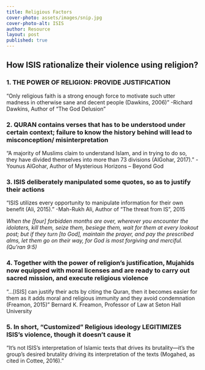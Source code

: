 ```yaml
---
title: Religious Factors
cover-photo: assets/images/snip.jpg
cover-photo-alt: ISIS
author: Resource
layout: post
published: true
---
```

## How ISIS rationalize their violence using religion?



### 1. THE POWER OF RELIGION: PROVIDE JUSTIFICATION
“Only religious faith is a strong enough force to motivate such utter madness in otherwise sane and decent people (Dawkins, 2006)”
-Richard Dawkins, Author of “The God Delusion”

### 2. QURAN contains verses that has to be understood under certain context; failure to know the history behind will lead to misconception/ misinterpretation
“A majority of Muslims claim to understand Islam, and in trying to do so, they have divided themselves into more than 73 divisions (AlGohar, 2017).”
-Younus AlGohar, Author of Mysterious Horizons – Beyond God

### 3. ISIS deliberately manipulated some quotes, so as to justify their actions
“ISIS utilizes every opportunity to manipulate information for their own benefit (Ali, 2015).”
-Mah-Rukh Ali, Author of “The threat from IS”, 2015

_When the [four] forbidden months are over, wherever you encounter the idolaters, kill them, seize them, besiege them, wait for them at every lookout post; but if they turn [to God], maintain the prayer, and pay the prescribed alms, let them go on their way, for God is most forgiving and merciful.  (Qu’ran 9:5)_

### 4. Together with the power of religion’s justification, Mujahids now equipped with moral licenses and are ready to carry out sacred mission, and execute religious violence
“...[ISIS] can justify their acts by citing the Quran, then it becomes easier for them as it adds moral and religious immunity and they avoid condemnation (Freamon, 2015)” 
Bernard K. Freamon, Professor of Law at Seton Hall University 


### 5. In short, “Customized” Religious ideology LEGITIMIZES ISIS’s violence, though it doesn’t cause it
“It’s not ISIS’s interpretation of Islamic texts that drives its brutality—it’s the group’s desired brutality driving its interpretation of the texts (Mogahed, as cited in Cottee, 2016).” 


